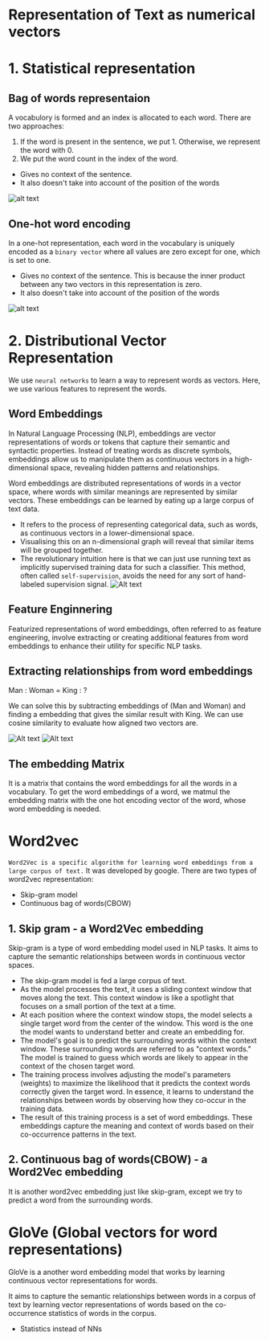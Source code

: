 # Representation of Text as numerical vectors

# 1. Statistical  representation
## Bag of words representaion
A vocabulory is formed and an index is allocated to each word. There are two approaches:
1. If the word is present in the sentence, we put 1. Otherwise, we represent the word with 0.
2. We put the word count in the index of the word.
- Gives no context of the sentence.
- It also doesn't take into account of the position of the words

![alt text](image-1.png)

## One-hot word encoding

In a one-hot representation, each word in the vocabulary is uniquely encoded as a `binary vector` where all values are zero except for one, which is set to one. 

- Gives no context of the sentence. This is because the inner product between any two vectors in this representation is zero.
- It also doesn't take into account of the position of the words
  
![alt text](image-3.png)

# 2. Distributional Vector Representation
We use `neural networks` to learn a way to represent words as vectors. Here, we use various features to represent the words.

## Word Embeddings
In Natural Language Processing (NLP), embeddings are vector representations of words or tokens that capture their semantic and syntactic properties. Instead of treating words as discrete symbols, embeddings allow us to manipulate them as continuous vectors in a high-dimensional space, revealing hidden patterns and relationships.

Word embeddings are distributed representations of words in a vector space, where words with similar meanings are represented by similar vectors. These embeddings can be learned by eating up a large corpus of text data.

- It refers to the process of representing categorical data, such as words, as continuous vectors in a lower-dimensional space.
- Visualising this on an n-dimensional graph will reveal that similar items will be grouped together.
- The revolutionary intuition here is that we can just use running text as implicitly supervised training data for such a classifier. This method, often called `self-supervision`, avoids the need for any sort of hand-labeled supervision signal.
![Alt text](<Screenshot from 2023-10-20 20-29-14.png>)

## Feature Enginnering
Featurized representations of word embeddings, often referred to as feature engineering, involve extracting or creating additional features from word embeddings to enhance their utility for specific NLP tasks.

## Extracting relationships from word embeddings
Man : Woman  =  King : ?

We can solve this by subtracting embeddings of (Man and Woman) and finding a embedding that gives the similar result with King. We can use cosine similarity to evaluate how aligned two vectors are.

![Alt text](<Screenshot from 2023-10-20 21-00-18.png>)
![Alt text](<Screenshot from 2023-10-20 21-07-46.png>)

## The embedding Matrix
It is a matrix that contains the word embeddings for all the words in a vocabulary. To get the word embeddings of a word, we matmul the embedding matrix with the one hot encoding vector of the word, whose word embedding is needed.

# Word2vec
`Word2Vec is a specific algorithm for learning word embeddings from a large corpus of text.` It was developed by google. There are two types of word2vec representation:
 - Skip-gram model
 - Continuous bag of words(CBOW)

## 1. Skip gram - a Word2Vec embedding
Skip-gram is a type of word embedding model used in NLP tasks. It aims to capture the semantic relationships between words in continuous vector spaces.

- The skip-gram model is fed a large corpus of text. 
- As the model processes the text, it uses a sliding context window that moves along the text. This context window is like a spotlight that focuses on a small portion of the text at a time.
- At each position where the context window stops, the model selects a single target word from the center of the window. This word is the one the model wants to understand better and create an embedding for.
- The model's goal is to predict the surrounding words within the context window. These surrounding words are referred to as "context words." The model is trained to guess which words are likely to appear in the context of the chosen target word.
- The training process involves adjusting the model's parameters (weights) to maximize the likelihood that it predicts the context words correctly given the target word. In essence, it learns to understand the relationships between words by observing how they co-occur in the training data.
- The result of this training process is a set of word embeddings. These embeddings capture the meaning and context of words based on their co-occurrence patterns in the text.

## 2. Continuous bag of words(CBOW) - a Word2Vec embedding
It is another word2vec embedding just like skip-gram, except we try to predict a word from the surrounding words.

# GloVe (Global vectors for word representations)

GloVe is a another word embedding model that works by learning continuous vector representations for words. 

It aims to capture the semantic relationships between words in a corpus of text by learning vector representations of words based on the co-occurrence statistics of words in the corpus.

- Statistics instead of NNs